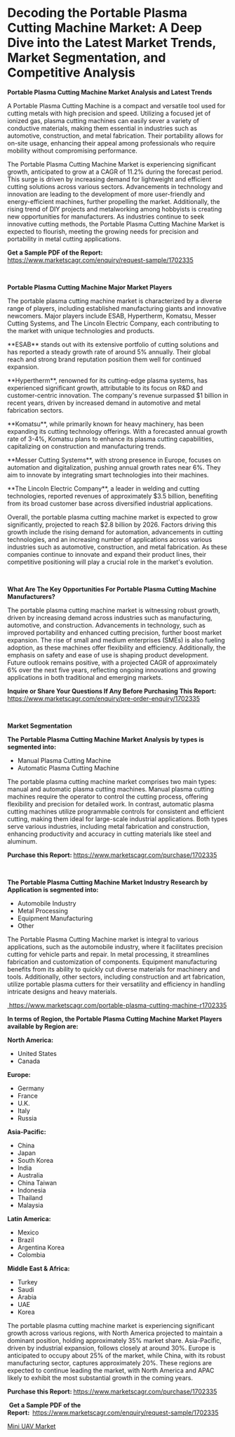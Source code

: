 <p><h1>Decoding the Portable Plasma Cutting Machine Market: A Deep Dive into the Latest Market Trends, Market Segmentation, and Competitive Analysis</h1></p><p><strong>Portable Plasma Cutting Machine Market Analysis and Latest Trends</strong></p>
<p><p>A Portable Plasma Cutting Machine is a compact and versatile tool used for cutting metals with high precision and speed. Utilizing a focused jet of ionized gas, plasma cutting machines can easily sever a variety of conductive materials, making them essential in industries such as automotive, construction, and metal fabrication. Their portability allows for on-site usage, enhancing their appeal among professionals who require mobility without compromising performance.</p><p>The Portable Plasma Cutting Machine Market is experiencing significant growth, anticipated to grow at a CAGR of 11.2% during the forecast period. This surge is driven by increasing demand for lightweight and efficient cutting solutions across various sectors. Advancements in technology and innovation are leading to the development of more user-friendly and energy-efficient machines, further propelling the market. Additionally, the rising trend of DIY projects and metalworking among hobbyists is creating new opportunities for manufacturers. As industries continue to seek innovative cutting methods, the Portable Plasma Cutting Machine Market is expected to flourish, meeting the growing needs for precision and portability in metal cutting applications.</p></p>
<p><strong>Get a Sample PDF of the Report:&nbsp;</strong> <a href="https://www.marketscagr.com/enquiry/request-sample/1702335?utm_campaign=2215&utm_medium=2&utm_source=Github&utm_content=ia&utm_term=20022025&utm_id=portable-plasma-cutting-machine">https://www.marketscagr.com/enquiry/request-sample/1702335</a></p>
<p>&nbsp;</p>
<p><strong>Portable Plasma Cutting Machine Major Market Players</strong></p>
<p><p>The portable plasma cutting machine market is characterized by a diverse range of players, including established manufacturing giants and innovative newcomers. Major players include ESAB, Hypertherm, Komatsu, Messer Cutting Systems, and The Lincoln Electric Company, each contributing to the market with unique technologies and products.</p><p>**ESAB** stands out with its extensive portfolio of cutting solutions and has reported a steady growth rate of around 5% annually. Their global reach and strong brand reputation position them well for continued expansion.</p><p>**Hypertherm**, renowned for its cutting-edge plasma systems, has experienced significant growth, attributable to its focus on R&D and customer-centric innovation. The company's revenue surpassed $1 billion in recent years, driven by increased demand in automotive and metal fabrication sectors.</p><p>**Komatsu**, while primarily known for heavy machinery, has been expanding its cutting technology offerings. With a forecasted annual growth rate of 3-4%, Komatsu plans to enhance its plasma cutting capabilities, capitalizing on construction and manufacturing trends.</p><p>**Messer Cutting Systems**, with strong presence in Europe, focuses on automation and digitalization, pushing annual growth rates near 6%. They aim to innovate by integrating smart technologies into their machines.</p><p>**The Lincoln Electric Company**, a leader in welding and cutting technologies, reported revenues of approximately $3.5 billion, benefiting from its broad customer base across diversified industrial applications.</p><p>Overall, the portable plasma cutting machine market is expected to grow significantly, projected to reach $2.8 billion by 2026. Factors driving this growth include the rising demand for automation, advancements in cutting technologies, and an increasing number of applications across various industries such as automotive, construction, and metal fabrication. As these companies continue to innovate and expand their product lines, their competitive positioning will play a crucial role in the market's evolution.</p></p>
<p>&nbsp;</p>
<p><strong>What Are The Key Opportunities For Portable Plasma Cutting Machine Manufacturers?</strong></p>
<p><p>The portable plasma cutting machine market is witnessing robust growth, driven by increasing demand across industries such as manufacturing, automotive, and construction. Advancements in technology, such as improved portability and enhanced cutting precision, further boost market expansion. The rise of small and medium enterprises (SMEs) is also fueling adoption, as these machines offer flexibility and efficiency. Additionally, the emphasis on safety and ease of use is shaping product development. Future outlook remains positive, with a projected CAGR of approximately 6% over the next five years, reflecting ongoing innovations and growing applications in both traditional and emerging markets.</p></p>
<p><strong>Inquire or Share Your Questions If Any Before Purchasing This Report:</strong> <a href="https://www.marketscagr.com/enquiry/pre-order-enquiry/1702335?utm_campaign=2215&utm_medium=2&utm_source=Github&utm_content=ia&utm_term=20022025&utm_id=portable-plasma-cutting-machine">https://www.marketscagr.com/enquiry/pre-order-enquiry/1702335</a></p>
<p>&nbsp;</p>
<p><strong>Market Segmentation</strong></p>
<p><strong>The Portable Plasma Cutting Machine Market Analysis by types is segmented into:</strong></p>
<p><ul><li>Manual Plasma Cutting Machine</li><li>Automatic Plasma Cutting Machine</li></ul></p>
<p><p>The portable plasma cutting machine market comprises two main types: manual and automatic plasma cutting machines. Manual plasma cutting machines require the operator to control the cutting process, offering flexibility and precision for detailed work. In contrast, automatic plasma cutting machines utilize programmable controls for consistent and efficient cutting, making them ideal for large-scale industrial applications. Both types serve various industries, including metal fabrication and construction, enhancing productivity and accuracy in cutting materials like steel and aluminum.</p></p>
<p><strong>Purchase this Report:&nbsp;</strong><a href="https://www.marketscagr.com/purchase/1702335?utm_campaign=2215&utm_medium=2&utm_source=Github&utm_content=ia&utm_term=20022025&utm_id=portable-plasma-cutting-machine">https://www.marketscagr.com/purchase/1702335</a></p>
<p>&nbsp;</p>
<p><strong>The Portable Plasma Cutting Machine Market Industry Research by Application is segmented into:</strong></p>
<p><ul><li>Automobile Industry</li><li>Metal Processing</li><li>Equipment Manufacturing</li><li>Other</li></ul></p>
<p><p>The Portable Plasma Cutting Machine market is integral to various applications, such as the automobile industry, where it facilitates precision cutting for vehicle parts and repair. In metal processing, it streamlines fabrication and customization of components. Equipment manufacturing benefits from its ability to quickly cut diverse materials for machinery and tools. Additionally, other sectors, including construction and art fabrication, utilize portable plasma cutters for their versatility and efficiency in handling intricate designs and heavy materials.</p></p>
<p><a href="https://www.marketscagr.com/portable-plasma-cutting-machine-r1702335?utm_campaign=2215&utm_medium=2&utm_source=Github&utm_content=ia&utm_term=20022025&utm_id=portable-plasma-cutting-machine">&nbsp;https://www.marketscagr.com/portable-plasma-cutting-machine-r1702335</a></p>
<p><strong>In terms of Region, the Portable Plasma Cutting Machine Market Players available by Region are:</strong></p>
<p>
    <p> <strong> North America: </strong>
        <ul>
            <li>United States</li>
            <li>Canada</li>
        </ul>
        </p> 
    <p> <strong> Europe: </strong>
        <ul>
            <li>Germany</li>
            <li>France</li>
            <li>U.K.</li>
            <li>Italy</li>
            <li>Russia</li>
        </ul>
        </p> 
    <p> <strong> Asia-Pacific: </strong>
        <ul>
            <li>China</li>
            <li>Japan</li>
            <li>South Korea</li>
            <li>India</li>
            <li>Australia</li>
            <li>China Taiwan</li>
            <li>Indonesia</li>
            <li>Thailand</li>
            <li>Malaysia</li>
        </ul>
        </p> 
    <p> <strong> Latin America: </strong>
        <ul>
            <li>Mexico</li>
            <li>Brazil</li>
            <li>Argentina Korea</li>
            <li>Colombia</li>
        </ul>
        </p> 
    <p> <strong> Middle East & Africa: </strong>
        <ul>
            <li>Turkey</li>
            <li>Saudi</li>
            <li>Arabia</li>
            <li>UAE</li>
            <li>Korea</li>
        </ul>
    </p>
    </p>
<p><p>The portable plasma cutting machine market is experiencing significant growth across various regions, with North America projected to maintain a dominant position, holding approximately 35% market share. Asia-Pacific, driven by industrial expansion, follows closely at around 30%. Europe is anticipated to occupy about 25% of the market, while China, with its robust manufacturing sector, captures approximately 20%. These regions are expected to continue leading the market, with North America and APAC likely to exhibit the most substantial growth in the coming years.</p></p>
<p><strong>Purchase this Report: </strong><a href="https://www.marketscagr.com/purchase/1702335?utm_campaign=2215&utm_medium=2&utm_source=Github&utm_content=ia&utm_term=20022025&utm_id=portable-plasma-cutting-machine">https://www.marketscagr.com/purchase/1702335</a></p>
<p>&nbsp;<strong>Get a Sample PDF of the Report:&nbsp;&nbsp;</strong><a href="https://www.marketscagr.com/enquiry/request-sample/1702335?utm_campaign=2215&utm_medium=2&utm_source=Github&utm_content=ia&utm_term=20022025&utm_id=portable-plasma-cutting-machine">https://www.marketscagr.com/enquiry/request-sample/1702335</a></p>
<p><strong></strong></p>
<p><p><a href="https://github.com/WashimHussain441/Market-Research-Report-List-1/blob/main/mini-uav-market.md?utm_campaign=2215&utm_medium=2&utm_source=Github&utm_content=ia&utm_term=20022025&utm_id=portable-plasma-cutting-machine">Mini UAV Market</a></p></p>